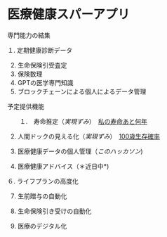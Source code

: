 # 医療健康スパーアプリ

専門能力の結集　　　　

１. 定期健康診断データ　
  
2. 生命保険引受査定
　　　
3. 保険数理
　　　
4. GPTの医学専門知識
　　　
5. ブロックチェーンによる個人によるデータ管理　　　　　　
　　
  
予定提供機能　　　　

　　１.　寿命推定（*実現ずみ*）　[私の寿命あと何年](https://insharerance.com/gv/jyumyo)　　　　
  
 2. 人間ドックの見える化（*実現ずみ*）　[100歳生存確率](https://insharerance.com/gv/jyumyo)　　　　

 4. 医療健康データの個人管理（*このハッカソン*)　　　　

 5. 医療健康アドバイス（＊近日中*)　　　　
 
 ６. ライフプランの高度化　　　　

 7. 生前贈与の自動化　　　　

 8. 生命保険引き受けの自動化
　　　
 9. 医療のデジタル化

　　　



 
 

